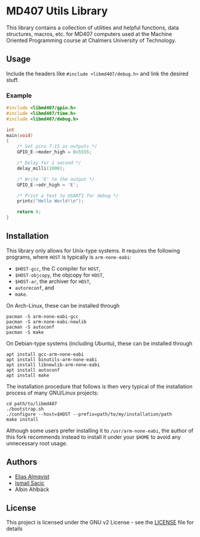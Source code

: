 # MD407 Utils Library

This library contains a collection of utilities and helpful functions, data
structures, macros, etc. for MD407 computers used at the Machine Oriented
Programming course at Chalmers University of Technology.


## Usage

Include the headers like `#include <libmd407/debug.h>` and link the desired
stuff.

### Example
```c
#include <libmd407/gpio.h>
#include <libmd407/time.h>
#include <libmd407/debug.h>

int
main(void)
{
    /* Set pins 7-15 as outputs */
    GPIO_E->moder_high = 0x5555;

    /* Delay for 1 second */
    delay_milli(1000);

    /* Write 'E' to the output */
    GPIO_E->odr_high = 'E';

    /* Print a text to USART1 for debug */
    printc("Hello World!\n");

    return 0;
}
```


## Installation

This library only allows for Unix-type systems. It requires the following
programs, where `HOST` is typically is `arm-none-eabi`:

- `$HOST-gcc`, the C compiler for `HOST`,
- `$HOST-objcopy`, the objcopy for `HOST`,
- `$HOST-ar`, the archiver for `HOST`,
- `autoreconf`, and
- `make`.

On Arch-Linux, these can be installed through
```
pacman -S arm-none-eabi-gcc
pacman -S arm-none-eabi-newlib
pacman -S autoconf
pacman -S make
```

On Debian-type systems (including Ubuntu), these can be installed through
```
apt install gcc-arm-none-eabi
apt install binutils-arm-none-eabi
apt install libnewlib-arm-none-eabi
apt install autoconf
apt install make
```

The installation procedure that follows is then very typical of the installation
process of many GNU/Linux projects:
```
cd path/to/libmd407
./bootstrap.sh
./configure --host=$HOST --prefix=path/to/my/installation/path
make install
```

Although some users prefer installing it to `/usr/arm-none-eabi`, the author of
this fork recommends instead to install it under your `$HOME` to avoid any
unnecessary root usage.


## Authors
- [Elias Almqvist](https://github.com/almqv)
- [Ismail Sacic](https://github.com/ismail424)
- Albin Ahlbäck


## License
This project is licensed under the GNU v2 License - see the [LICENSE](LICENSE) file for details
